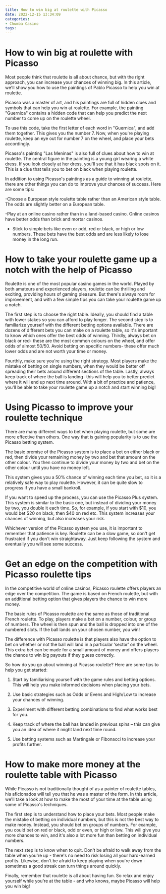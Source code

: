 ```yaml
---
title: How to win big at roulette with Picasso
date: 2022-12-15 13:34:09
categories:
- Chumba Casino
tags:
---
```



#  How to win big at roulette with Picasso

Most people think that roulette is all about chance, but with the right approach, you can increase your chances of winning big. In this article, we'll show you how to use the paintings of Pablo Picasso to help you win at roulette.

Picasso was a master of art, and his paintings are full of hidden clues and symbols that can help you win at roulette. For example, the painting "Guernica" contains a hidden code that can help you predict the next number to come up on the roulette wheel.

To use this code, take the first letter of each word in "Guernica", and add them together. This gives you the number 7. Now, when you're playing roulette, keep an eye out for number 7 on the wheel, and place your bets accordingly.

Picasso's painting "Las Meninas" is also full of clues about how to win at roulette. The central figure in the painting is a young girl wearing a white dress. If you look closely at her dress, you'll see that it has black spots on it. This is a clue that tells you to bet on black when playing roulette.

In addition to using Picasso's paintings as a guide to winning at roulette, there are other things you can do to improve your chances of success. Here are some tips:

-Choose a European style roulette table rather than an American style table. The odds are slightly better on a European table.

-Play at an online casino rather than in a land-based casino. Online casinos have better odds than brick and mortar casinos.

- Stick to simple bets like even or odd, red or black, or high or low numbers. These bets have the best odds and are less likely to lose money in the long run.

#  How to take your roulette game up a notch with the help of Picasso 

Roulette is one of the most popular casino games in the world. Played by both amateurs and experienced players, roulette can be thrilling and exciting, providing hours of gaming pleasure. But there's always room for improvement, and with a few simple tips you can take your roulette game up a notch.

The first step is to choose the right table. Ideally, you should find a table with lower stakes so you can afford to play longer. The second step is to familiarize yourself with the different betting options available. There are dozens of different bets you can make on a roulette table, so it's important to know which ones offer the best odds of winning. Thirdly, always bet on black or red- these are the most common colours on the wheel, and offer odds of almost 50/50. Avoid betting on specific numbers- these offer much lower odds and are not worth your time or money.

Fourthly, make sure you're using the right strategy. Most players make the mistake of betting on single numbers, when they would be better off spreading their bets around different sections of the table. Lastly, always keep track of where the ball is landing- this will help you to better predict where it will end up next time around. With a bit of practice and patience, you'll be able to take your roulette game up a notch and start winning big!

#  Using Picasso to improve your roulette technique 

There are many different ways to bet when playing roulette, but some are more effective than others. One way that is gaining popularity is to use the Picasso betting system.

The basic premise of the Picasso system is to place a bet on either black or red, then divide your remaining money by two and bet that amount on the other colour. You then continue to divide your money by two and bet on the other colour until you have no money left.

This system gives you a 50% chance of winning each time you bet, so it is a relatively safe way to play roulette. However, it can be quite slow to progress if you have a small bankroll.

If you want to speed up the process, you can use the Picasso Plus system. This system is similar to the basic one, but instead of dividing your money by two, you double it each time. So, for example, if you start with $10, you would bet $20 on black, then $40 on red etc. This system increases your chances of winning, but also increases your risk.

Whichever version of the Picasso system you use, it is important to remember that patience is key. Roulette can be a slow game, so don't get frustrated if you don't win straightaway. Just keep following the system and eventually you will see some success.

#  Get an edge on the competition with Picasso roulette tips 

In the competitive world of online casinos, Picasso roulette offers players an edge over the competition. The game is based on French roulette, but with an additional betting option that gives players the chance to win more money.

The basic rules of Picasso roulette are the same as those of traditional French roulette. To play, players make a bet on a number, colour, or group of numbers. The wheel is then spun and the ball is dropped into one of the numbered slots. If the ball lands on your chosen number, you win!

The difference with Picasso roulette is that players also have the option to bet on whether or not the ball will land in a particular ‘sector’ on the wheel. This extra bet can be made for a small amount of money and offers players the chance to win big payouts if they guess correctly.

So how do you go about winning at Picasso roulette? Here are some tips to help you get started:

1. Start by familiarising yourself with the game rules and betting options. This will help you make informed decisions when placing your bets.

2. Use basic strategies such as Odds or Evens and High/Low to increase your chances of winning.

3. Experiment with different betting combinations to find what works best for you.

4. Keep track of where the ball has landed in previous spins – this can give you an idea of where it might land next time round.

5. Use betting systems such as Martingale or Fibonacci to increase your profits further.

#  How to make more money at the roulette table with Picasso

While Picasso is not traditionally thought of as a painter of roulette tables, his aficionados will tell you that he was a master of the form. In this article, we'll take a look at how to make the most of your time at the table using some of Picasso's techniques.

The first step is to understand how to place your bets. Most people make the mistake of betting on individual numbers, but this is not the best way to make money. Instead, you should bet on groups of numbers. For example, you could bet on red or black, odd or even, or high or low. This will give you more chances to win, and it's also a lot more fun than betting on individual numbers.

The next step is to know when to quit. Don't be afraid to walk away from the table when you're up - there's no need to risk losing all your hard-earned profits. Likewise, don't be afraid to keep playing when you're down - sometimes a good streak can turn things around quickly.

Finally, remember that roulette is all about having fun. So relax and enjoy yourself while you're at the table - and who knows, maybe Picasso will help you win big!